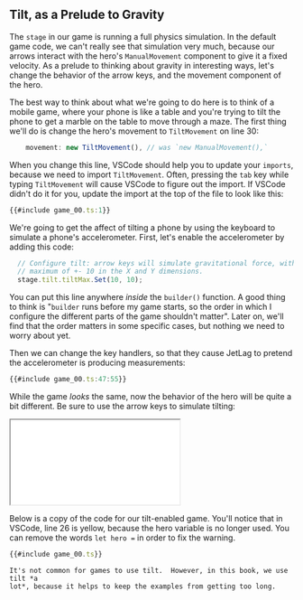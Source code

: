 ## Tilt, as a Prelude to Gravity

The `stage` in our game is running a full physics simulation.  In the default
game code, we can't really see that simulation very much, because our arrows
interact with the hero's `ManualMovement` component to give it a fixed velocity.
As a prelude to thinking about gravity in interesting ways, let's change the
behavior of the arrow keys, and the movement component of the hero.

The best way to think about what we're going to do here is to think of a mobile
game, where your phone is like a table and you're trying to tilt the phone to
get a marble on the table to move through a maze.  The first thing we'll do is
change the hero's movement to `TiltMovement` on line 30:

```typescript
    movement: new TiltMovement(), // was `new ManualMovement(),`
```

When you change this line, VSCode should help you to update your `imports`,
because we need to import `TiltMovement`.  Often, pressing the `tab` key while
typing `TiltMovement` will cause VSCode to figure out the import.  If VSCode
didn't do it for you, update the import at the top of the file to look like
this:

```typescript
{{#include game_00.ts:1}}
```

We're going to get the affect of tilting a phone by using the keyboard to
simulate a phone's accelerometer.  First, let's enable the accelerometer by
adding this code:

```typescript
  // Configure tilt: arrow keys will simulate gravitational force, with a
  // maximum of +- 10 in the X and Y dimensions.
  stage.tilt.tiltMax.Set(10, 10);
```

You can put this line anywhere *inside* the `builder()` function.  A good thing
to think is "`builder` runs before my game starts, so the order in which I
configure the different parts of the game shouldn't matter".  Later on, we'll
find that the order matters in some specific cases, but nothing we need to worry
about yet.

Then we can change the key handlers, so that they cause JetLag to pretend the
accelerometer is producing measurements:

```typescript
{{#include game_00.ts:47:55}}
```

While the game *looks* the same, now the behavior of the hero will be quite a
bit different.  Be sure to use the arrow keys to simulate tilting:

<iframe src="./game_00.iframe.html"></iframe>

Below is a copy of the code for our tilt-enabled game.  You'll notice that in
VSCode, line 26 is yellow, because the hero variable is no longer used.  You can
remove the words `let hero =` in order to fix the warning.

```typescript
{{#include game_00.ts}}
```

```admonish note
It's not common for games to use tilt.  However, in this book, we use tilt *a 
lot*, because it helps to keep the examples from getting too long.
```
